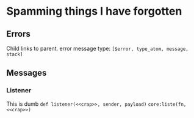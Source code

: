 # Spamming things I have forgotten

## Errors

Child links to parent.
error message type:
`[$error, type_atom, message, stack]`

## Messages

### Listener
  This is dumb
  `def listener(<<crap>>, sender, payload)`
  `core:liste(fn, <<crap>>)`
